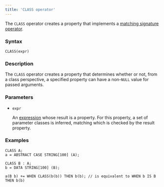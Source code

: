 ```yaml
---
title: 'CLASS operator'
---
```


The `CLASS` operator creates a property that implements a [matching signature operator](Property_signature_CLASS.md).

### Syntax

```
CLASS(expr) 
```

### Description

The `CLASS` operator creates a property that determines whether or not, from a class perspective, a specified property can have a non-`NULL` value for passed arguments.

### Parameters

- `expr`

    An [expression](Expression.md) whose result is a property. For this property, a set of parameter classes is inferred, matching which is checked by the result property. 

### Examples

```lsf
CLASS A;
a = ABSTRACT CASE STRING[100] (A);

CLASS B : A;
b = DATA STRING[100] (B);

a(B b) += WHEN CLASS(b(b)) THEN b(b); // is equivalent to WHEN b IS B THEN b(b)
```
